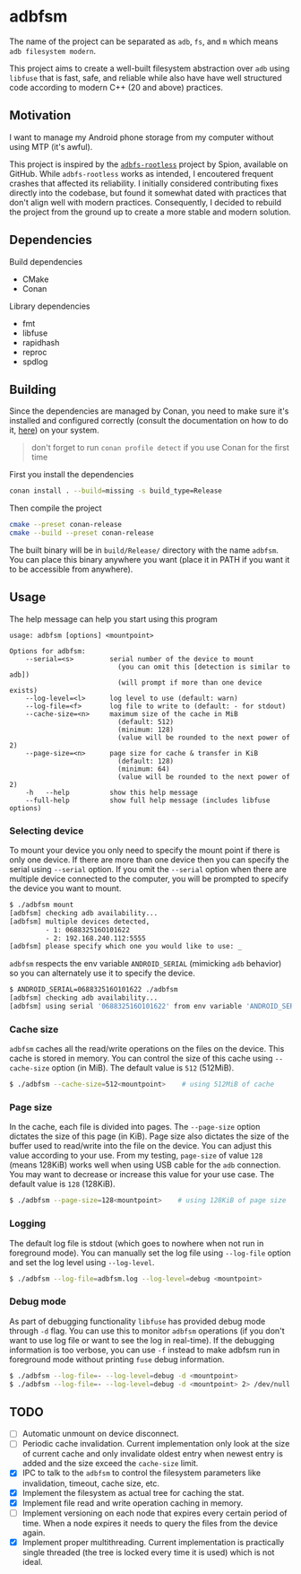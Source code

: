 # adbfsm

The name of the project can be separated as `adb`, `fs`, and `m` which means `adb filesystem modern`.

This project aims to create a well-built filesystem abstraction over `adb` using `libfuse` that is fast, safe, and reliable while also have have well structured code according to modern C++ (20 and above) practices.

## Motivation

I want to manage my Android phone storage from my computer without using MTP (it's awful).

This project is inspired by the [`adbfs-rootless`](https://github.com/spion/adbfs-rootless) project by Spion, available on GitHub. While `adbfs-rootless` works as intended, I encoutered frequent crashes that affected its reliability. I initially considered contributing fixes directly into the codebase, but found it somewhat dated with practices that don't align well with modern practices. Consequently, I decided to rebuild the project from the ground up to create a more stable and modern solution.

## Dependencies

Build dependencies

- CMake
- Conan

Library dependencies

- fmt
- libfuse
- rapidhash
- reproc
- spdlog

## Building

Since the dependencies are managed by Conan, you need to make sure it's installed and configured correctly (consult the documentation on how to do it, [here](https://docs.conan.io/2/installation.html)) on your system.

> don't forget to run `conan profile detect` if you use Conan for the first time

First you install the dependencies

```sh
conan install . --build=missing -s build_type=Release
```

Then compile the project

```sh
cmake --preset conan-release
cmake --build --preset conan-release
```

The built binary will be in `build/Release/` directory with the name `adbfsm`. You can place this binary anywhere you want (place it in PATH if you want it to be accessible from anywhere).

## Usage

The help message can help you start using this program

```
usage: adbfsm [options] <mountpoint>

Options for adbfsm:
    --serial=<s>         serial number of the device to mount
                           (you can omit this [detection is similar to adb])
                           (will prompt if more than one device exists)
    --log-level=<l>      log level to use (default: warn)
    --log-file=<f>       log file to write to (default: - for stdout)
    --cache-size=<n>     maximum size of the cache in MiB
                           (default: 512)
                           (minimum: 128)
                           (value will be rounded to the next power of 2)
    --page-size=<n>      page size for cache & transfer in KiB
                           (default: 128)
                           (minimum: 64)
                           (value will be rounded to the next power of 2)
    -h   --help          show this help message
    --full-help          show full help message (includes libfuse options)
```

### Selecting device

To mount your device you only need to specify the mount point if there is only one device. If there are more than one device then you can specify the serial using `--serial` option. If you omit the `--serial` option when there are multiple device connected to the computer, you will be prompted to specify the device you want to mount.

```sh
$ ./adbfsm mount
[adbfsm] checking adb availability...
[adbfsm] multiple devices detected,
         - 1: 068832516O101622
         - 2: 192.168.240.112:5555
[adbfsm] please specify which one you would like to use: _
```

`adbfsm` respects the env variable `ANDROID_SERIAL` (mimicking `adb` behavior) so you can alternately use it to specify the device.

```sh
$ ANDROID_SERIAL=068832516O101622 ./adbfsm
[adbfsm] checking adb availability...
[adbfsm] using serial '068832516O101622' from env variable 'ANDROID_SERIAL'

```

### Cache size

`adbfsm` caches all the read/write operations on the files on the device. This cache is stored in memory. You can control the size of this cache using `--cache-size` option (in MiB). The default value is `512` (512MiB).

```sh
$ ./adbfsm --cache-size=512<mountpoint>    # using 512MiB of cache
```

### Page size

In the cache, each file is divided into pages. The `--page-size` option dictates the size of this page (in KiB). Page size also dictates the size of the buffer used to read/write into the file on the device. You can adjust this value according to your use. From my testing, `page-size` of value `128` (means 128KiB) works well when using USB cable for the `adb` connection. You may want to decrease or increase this value for your use case. The default value is `128` (128KiB).

```sh
$ ./adbfsm --page-size=128<mountpoint>    # using 128KiB of page size

```

### Logging

The default log file is stdout (which goes to nowhere when not run in foreground mode). You can manually set the log file using `--log-file` option and set the log level using `--log-level`.

```sh
$ ./adbfsm --log-file=adbfsm.log --log-level=debug <mountpoint>
```

### Debug mode

As part of debugging functionality `libfuse` has provided debug mode through `-d` flag. You can use this to monitor `adbfsm` operations (if you don't want to use log file or want to see the log in real-time). If the debugging information is too verbose, you can use `-f` instead to make adbfsm run in foreground mode without printing `fuse` debug information.

```sh
$ ./adbfsm --log-file=- --log-level=debug -d <mountpoint>                     # this will print the libfuse debug messages and adbfsm log messages
$ ./adbfsm --log-file=- --log-level=debug -d <mountpoint> 2> /dev/null        # this will print only adbfsm log messages since libfuse debug messages are printed to stderr
```

## TODO

- [ ] Automatic unmount on device disconnect.
- [ ] Periodic cache invalidation. Current implementation only look at the size of current cache and only invalidate oldest entry when newest entry is added and the size exceed the `cache-size` limit.
- [x] IPC to talk to the `adbfsm` to control the filesystem parameters like invalidation, timeout, cache size, etc.
- [x] Implement the filesystem as actual tree for caching the stat.
- [x] Implement file read and write operation caching in memory.
- [ ] Implement versioning on each node that expires every certain period of time. When a node expires it needs to query the files from the device again.
- [x] Implement proper multithreading. Current implementation is practically single threaded (the tree is locked every time it is used) which is not ideal.
